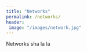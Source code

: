 ```yaml
---
title: "Networks"
permalink: /networks/
header: 
 image: "/images/network.jpg"
---
```


Networks sha la la

